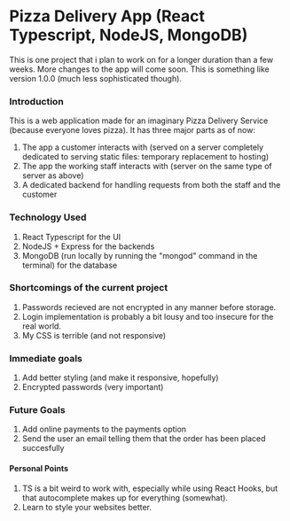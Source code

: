 # Pizza Delivery App (React Typescript, NodeJS, MongoDB)

This is one project that i plan to work on for a longer duration than a few weeks. More changes to the app will come soon.
This is something like version 1.0.0 (much less sophisticated though).


### Introduction

This is a web application made for an imaginary Pizza Delivery Service (because everyone loves pizza).
It has three major parts as of now:
1. The app a customer interacts with (served on a server completely dedicated to serving static files: temporary replacement to hosting)
2. The app the working staff interacts with (server on the same type of server as above)
3. A dedicated backend for handling requests from both the staff and the customer



### Technology Used
1. React Typescript for the UI
2. NodeJS + Express for the backends
3. MongoDB (run locally by running the "mongod" command in the terminal) for the database


### Shortcomings of the current project
1. Passwords recieved are not encrypted in any manner before storage.
2. Login implementation is probably a bit lousy and too insecure for the real world.
3. My CSS is terrible (and not responsive)


### Immediate goals   
1. Add better styling (and make it responsive, hopefully)
2. Encrypted passwords (very important)


### Future Goals
1. Add online payments to the payments option
2. Send the user an email telling them that the order has been placed succesfully


#### Personal Points
1. TS is a bit weird to work with, especially while using React Hooks, but that autocomplete makes up for everything (somewhat).
2. Learn to style your websites better.
